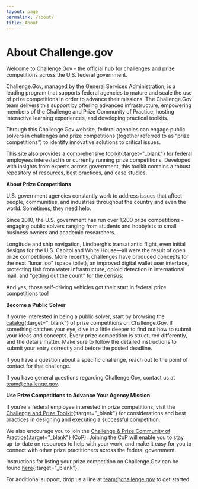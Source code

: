 ```yaml
---
layout: page
permalink: /about/
title: About
---
```

# About Challenge.gov

Welcome to Challenge.Gov - the official hub for challenges and prize competitions across the U.S. federal government.

Challenge.Gov, managed by the General Services Administration, is a leading program that supports federal agencies to mature and scale the use of prize competitions in order to advance their missions. The Challenge.Gov team delivers this support by offering advanced infrastructure, empowering members of the Challenge and Prize Community of Practice, hosting interactive learning experiences, and developing practical toolkits. 

Through this Challenge.Gov website, federal agencies can engage public solvers in challenges and prize competitions (together referred to as “prize competitions”) to identify innovative solutions to critical issues.

This site also provides a [comprehensive toolkit](https://www.challenge.gov/toolkit/){:target="_blank"} for federal employees interested in or currently running prize competitions. Developed with insights from experts across government, this toolkit contains a robust repository of resources, best practices, and case studies. 

**About Prize Competitions**

U.S. government agencies constantly work to address issues that affect people, communities, and industries throughout the country and even the world. Sometimes, they need help.

Since 2010, the U.S. government has run over 1,200 prize competitions - engaging public solvers ranging from students and hobbyists to small business owners and academic researchers.

Longitude and ship navigation, Lindbergh’s transatlantic flight, even initial designs for the U.S. Capitol and White House—all were the result of open prize competitions. More recently, challenges have produced concepts for the next “lunar loo” (space toilet), an improved digital wallet user interface, protecting fish from water infrastructure, opioid detection in international mail, and “getting out the count” for the census.

And yes, those self-driving vehicles got their start in federal prize competitions too!

**Become a Public Solver**

If you’re interested in being a public solver, start by browsing the [catalog](https://www.challenge.gov/){:target="_blank"} of prize competitions on Challenge.Gov. If something catches your eye, dive in a little deeper to find out how to submit your ideas and concepts. Every prize competition is structured differently, and the details matter. Make sure to follow the detailed instructions to submit your entry correctly and before the posted deadline.

If you have a question about a specific challenge, reach out to the point of contact for that challenge.

If you have general questions regarding Challenge.Gov, contact us at [team@challenge.gov](mailto:team@challenge.gov). 

**Use Prize Competitions to Advance Your Agency Mission**

If you’re a federal employee interested in prize competitions, visit the [Challenge and Prize Toolkit](https://www.challenge.gov/toolkit/){:target="_blank"} for considerations and best practices in designing and executing a successful competition.

We also encourage you to join the [Challenge & Prize Community of Practice](https://digital.gov/communities/challenges-prizes/){:target="_blank"} (CoP). Joining the CoP will enable you to stay up-to-date on resources to help with your work, and make it easy for you to connect with other prize practitioners across the federal government.

Instructions for listing your prize competition on Challenge.Gov can be found [here](https://www.challenge.gov/assets/document-library/ChallengeGov_Posting_Request_Form_Dec2020.docx){:target="_blank"}.

For additional support, drop us a line at [team@challenge.gov](mailto:team@challenge.gov) to get started.
